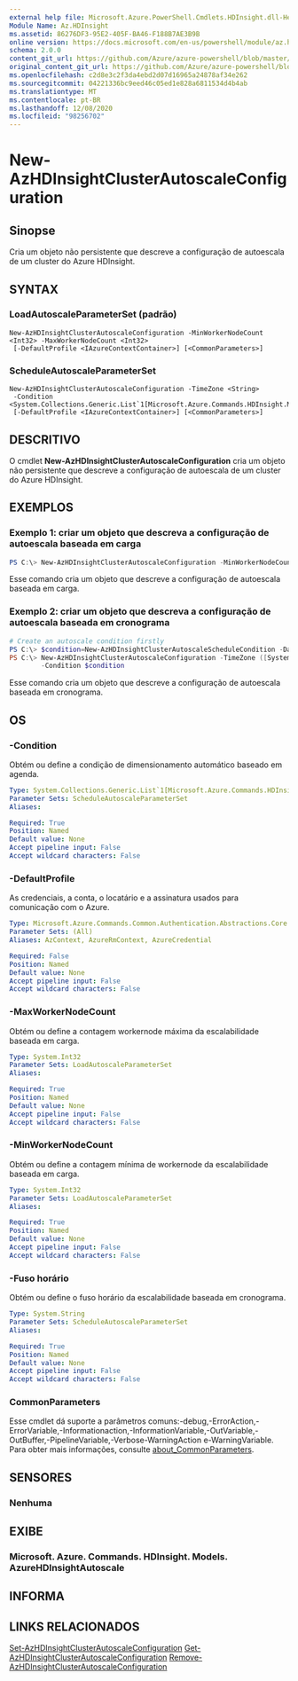 ```yaml
---
external help file: Microsoft.Azure.PowerShell.Cmdlets.HDInsight.dll-Help.xml
Module Name: Az.HDInsight
ms.assetid: 86276DF3-95E2-405F-BA46-F188B7AE3B9B
online version: https://docs.microsoft.com/en-us/powershell/module/az.hdinsight/new-azhdinsightclusterautoscaleconfiguration
schema: 2.0.0
content_git_url: https://github.com/Azure/azure-powershell/blob/master/src/HDInsight/HDInsight/help/New-AzHDInsightClusterAutoscaleConfiguration.md
original_content_git_url: https://github.com/Azure/azure-powershell/blob/master/src/HDInsight/HDInsight/help/New-AzHDInsightClusterAutoscaleConfiguration.md
ms.openlocfilehash: c2d8e3c2f3da4ebd2d07d16965a24878af34e262
ms.sourcegitcommit: 04221336bc9eed46c05ed1e828a6811534d4b4ab
ms.translationtype: MT
ms.contentlocale: pt-BR
ms.lasthandoff: 12/08/2020
ms.locfileid: "98256702"
---
```

# New-AzHDInsightClusterAutoscaleConfiguration

## Sinopse
Cria um objeto não persistente que descreve a configuração de autoescala de um cluster do Azure HDInsight.

## SYNTAX

### LoadAutoscaleParameterSet (padrão)
```
New-AzHDInsightClusterAutoscaleConfiguration -MinWorkerNodeCount <Int32> -MaxWorkerNodeCount <Int32>
 [-DefaultProfile <IAzureContextContainer>] [<CommonParameters>]
```

### ScheduleAutoscaleParameterSet
```
New-AzHDInsightClusterAutoscaleConfiguration -TimeZone <String>
 -Condition <System.Collections.Generic.List`1[Microsoft.Azure.Commands.HDInsight.Models.AzureHDInsightAutoscaleCondition]>
 [-DefaultProfile <IAzureContextContainer>] [<CommonParameters>]
```

## DESCRITIVO
O cmdlet **New-AzHDInsightClusterAutoscaleConfiguration** cria um objeto não persistente que descreve a configuração de autoescala de um cluster do Azure HDInsight.

## EXEMPLOS

### Exemplo 1: criar um objeto que descreva a configuração de autoescala baseada em carga
```powershell
PS C:\> New-AzHDInsightClusterAutoscaleConfiguration -MinWorkerNodeCount 3 -MaxWorkerNodeCount 5
```

Esse comando cria um objeto que descreve a configuração de autoescala baseada em carga.

### Exemplo 2: criar um objeto que descreva a configuração de autoescala baseada em cronograma
```powershell
# Create an autoscale condition firstly
PS C:\> $condition=New-AzHDInsightClusterAutoscaleScheduleCondition -Day Monday -Time 09:00 -WorkerNodeCount 5
PS C:\> New-AzHDInsightClusterAutoscaleConfiguration -TimeZone ([System.TimeZoneInfo]::Local).Id `
        -Condition $condition
```

Esse comando cria um objeto que descreve a configuração de autoescala baseada em cronograma.

## OS

### -Condition
Obtém ou define a condição de dimensionamento automático baseado em agenda.

```yaml
Type: System.Collections.Generic.List`1[Microsoft.Azure.Commands.HDInsight.Models.AzureHDInsightAutoscaleCondition]
Parameter Sets: ScheduleAutoscaleParameterSet
Aliases:

Required: True
Position: Named
Default value: None
Accept pipeline input: False
Accept wildcard characters: False
```

### -DefaultProfile
As credenciais, a conta, o locatário e a assinatura usados para comunicação com o Azure.

```yaml
Type: Microsoft.Azure.Commands.Common.Authentication.Abstractions.Core.IAzureContextContainer
Parameter Sets: (All)
Aliases: AzContext, AzureRmContext, AzureCredential

Required: False
Position: Named
Default value: None
Accept pipeline input: False
Accept wildcard characters: False
```

### -MaxWorkerNodeCount
Obtém ou define a contagem workernode máxima da escalabilidade baseada em carga.

```yaml
Type: System.Int32
Parameter Sets: LoadAutoscaleParameterSet
Aliases:

Required: True
Position: Named
Default value: None
Accept pipeline input: False
Accept wildcard characters: False
```

### -MinWorkerNodeCount
Obtém ou define a contagem mínima de workernode da escalabilidade baseada em carga.

```yaml
Type: System.Int32
Parameter Sets: LoadAutoscaleParameterSet
Aliases:

Required: True
Position: Named
Default value: None
Accept pipeline input: False
Accept wildcard characters: False
```

### -Fuso horário
Obtém ou define o fuso horário da escalabilidade baseada em cronograma.

```yaml
Type: System.String
Parameter Sets: ScheduleAutoscaleParameterSet
Aliases:

Required: True
Position: Named
Default value: None
Accept pipeline input: False
Accept wildcard characters: False
```

### CommonParameters
Esse cmdlet dá suporte a parâmetros comuns:-debug,-ErrorAction,-ErrorVariable,-Informationaction,-InformationVariable,-OutVariable,-OutBuffer,-PipelineVariable,-Verbose-WarningAction e-WarningVariable. Para obter mais informações, consulte [about_CommonParameters](http://go.microsoft.com/fwlink/?LinkID=113216).

## SENSORES

### Nenhuma

## EXIBE

### Microsoft. Azure. Commands. HDInsight. Models. AzureHDInsightAutoscale

## INFORMA

## LINKS RELACIONADOS

[Set-AzHDInsightClusterAutoscaleConfiguration](./Set-AzHDInsightClusterAutoscaleConfiguration.md) 
 [Get-AzHDInsightClusterAutoscaleConfiguration](./Get-AzHDInsightClusterAutoscaleConfiguration.md) 
 [Remove-AzHDInsightClusterAutoscaleConfiguration](./Remove-AzHDInsightClusterAutoscaleConfiguration.md)
